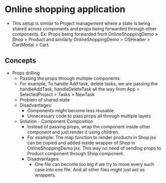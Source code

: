 # Online shopping application

* This setup is similar to Project management where a state is being shared 
  across components and props being forwarded through other components. 
  Ex: Props being forwarded from OnlineShoppingDemo > Shop > Product and 
  similarly OnlineShoppingDemo > OSHeader > CartModal > Cart.

## Concepts
* Props drilling
  * Passing the props through multiple components
  * For example, To handle Add task, delete tasks, we are passing the handleAddTask, handleDeleteTask all the way from App > SelectedProject > Tasks > NewTask
  * Problem of shared state
  * Disadvantages:
    * Components might become less reusable
    * Unnecessary code to pass props all through multiple layers
  * Solution - Component Composition
    * Instead of passing props, wrap the component inside other component and just render it using children.
    * For example: The map function to render products in Shop.jsx can be copied and added inside wrapper of Shop in OnlineShoppingDemo.jsx. This way no need of sending props to Product component through Shop component.
    * Disadvantages:
      * One file can become too big if we try to move every such case into one file. And all other files might just act as wrappers.
